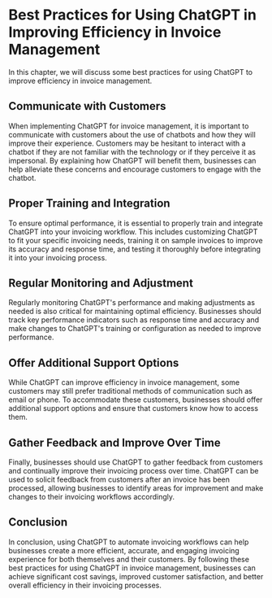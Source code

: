 Best Practices for Using ChatGPT in Improving Efficiency in Invoice Management
======================================================================================================================================

In this chapter, we will discuss some best practices for using ChatGPT to improve efficiency in invoice management.

Communicate with Customers
--------------------------

When implementing ChatGPT for invoice management, it is important to communicate with customers about the use of chatbots and how they will improve their experience. Customers may be hesitant to interact with a chatbot if they are not familiar with the technology or if they perceive it as impersonal. By explaining how ChatGPT will benefit them, businesses can help alleviate these concerns and encourage customers to engage with the chatbot.

Proper Training and Integration
-------------------------------

To ensure optimal performance, it is essential to properly train and integrate ChatGPT into your invoicing workflow. This includes customizing ChatGPT to fit your specific invoicing needs, training it on sample invoices to improve its accuracy and response time, and testing it thoroughly before integrating it into your invoicing process.

Regular Monitoring and Adjustment
---------------------------------

Regularly monitoring ChatGPT's performance and making adjustments as needed is also critical for maintaining optimal efficiency. Businesses should track key performance indicators such as response time and accuracy and make changes to ChatGPT's training or configuration as needed to improve performance.

Offer Additional Support Options
--------------------------------

While ChatGPT can improve efficiency in invoice management, some customers may still prefer traditional methods of communication such as email or phone. To accommodate these customers, businesses should offer additional support options and ensure that customers know how to access them.

Gather Feedback and Improve Over Time
-------------------------------------

Finally, businesses should use ChatGPT to gather feedback from customers and continually improve their invoicing process over time. ChatGPT can be used to solicit feedback from customers after an invoice has been processed, allowing businesses to identify areas for improvement and make changes to their invoicing workflows accordingly.

Conclusion
----------

In conclusion, using ChatGPT to automate invoicing workflows can help businesses create a more efficient, accurate, and engaging invoicing experience for both themselves and their customers. By following these best practices for using ChatGPT in invoice management, businesses can achieve significant cost savings, improved customer satisfaction, and better overall efficiency in their invoicing processes.
